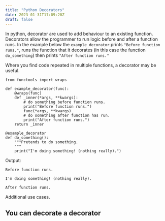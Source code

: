 ```yaml
---
title: "Python Decorators"
date: 2023-01-31T17:09:20Z
draft: false
---
```


In python, decorator are used to add behaviour to an existing function. Decorators allow
the programmer to run logic before and after a function runs. In the example below
the `example_decorator` prints `"Before function runs."`, runs the function that 
it decorates (in this case the function `do_something`) then prints `"After function runs."`

Where you find code repeated in multiple functions, a decorator may be useful.

```
from functools import wraps

def example_decorator(func):
    @wraps(func)
    def _inner(*args, **kwargs):
        # do something before function runs.
        print("Before function runs.")
        func(*args, **kwargs)
        # do something after function has run.
        print("After function runs.")
    return _inner
```

```
@example_decorator
def do_something():
    """Pretends to do something.
    """
    print("I'm doing something! (nothing really).")
```
Output:

`
Before function runs.
`

`
I'm doing something! (nothing really).
`

`
After function runs.
`

Additional use cases.

## You can decorate a decorator